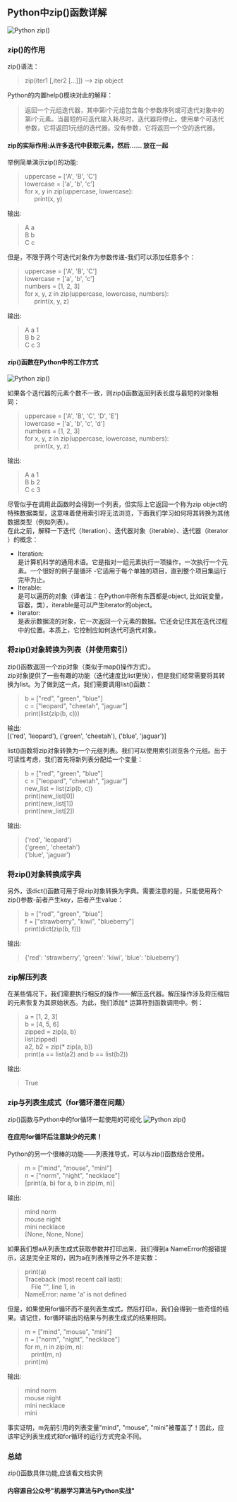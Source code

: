 ## Python中zip()函数详解  

![Python zip()](zip1.png "zip()")


### zip()的作用  
zip()语法：  
>zip(iter1 [,iter2 [...]]) —> zip object

Python的内置help()模块对此的解释：
>返回一个元组迭代器，其中第i个元组包含每个参数序列或可迭代对象中的第i个元素。当最短的可迭代输入耗尽时，迭代器将停止。使用单个可迭代参数，它将返回1元组的迭代器。没有参数，它将返回一个空的迭代器。

#### zip的实际作用:从许多迭代中获取元素，然后…… 放在一起

举例简单演示zip()的功能:
>uppercase = ['A', 'B', 'C']  
lowercase = ['a', 'b', 'c']  
for x, y in zip(uppercase, lowercase):  
&#8194;&#8195;print(x, y)

输出:
>A a  
B b  
C c

但是，不限于两个可迭代对象作为参数传递-我们可以添加任意多个：
>uppercase = ['A', 'B', 'C']  
lowercase = ['a', 'b', 'c']  
numbers = [1, 2, 3]  
for x, y, z in zip(uppercase, lowercase, numbers):  
&#8194;&#8195;print(x, y, z)

输出:
>A a 1  
B b 2  
C c 3

#### zip()函数在Python中的工作方式  

![Python zip()](zip2.png "zip()")

如果各个迭代器的元素个数不一致，则zip()函数返回列表长度与最短的对象相同：
>uppercase = ['A', 'B', 'C', 'D', 'E']  
lowercase = ['a', 'b', 'c', 'd']  
numbers = [1, 2, 3]  
for x, y, z in zip(uppercase, lowercase, numbers):  
&#8194;&#8195;print(x, y, z)

输出:  
>A a 1  
B b 2  
C c 3

尽管似乎在调用此函数时会得到一个列表，但实际上它返回一个称为zip object的特殊数据类型，这意味着使用索引将无法浏览，下面我们学习如何将其转换为其他数据类型（例如列表）。  
在此之前，解释一下迭代（Iteration）、迭代器对象（iterable）、迭代器（iterator ）的概念：  
* Iteration:  
是计算机科学的通用术语。它是指对一组元素执行一项操作，一次执行一个元素。一个很好的例子是循环 -它适用于每个单独的项目，直到整个项目集运行完毕为止。  
* Iterable:  
是可以遍历的对象（译者注：在Python中所有东西都是object, 比如说变量，容器，类），iterable是可以产生iterator的object。  
* iterator:  
是表示数据流的对象，它一次返回一个元素的数据。它还会记住其在迭代过程中的位置。本质上，它控制应如何迭代可迭代对象。

### 将zip()对象转换为列表（并使用索引）  
zip()函数返回一个zip对象（类似于map()操作方式）。  
zip对象提供了一些有趣的功能（迭代速度比list更快），但是我们经常需要将其转换为list。为了做到这一点，我们需要调用list()函数：  
>b = ["red", "green", "blue"]  
c = ["leopard", "cheetah", "jaguar"]  
print(list(zip(b, c)))  

输出:  
[('red', 'leopard'), ('green', 'cheetah'), ('blue', 'jaguar')]  

list()函数将zip对象转换为一个元组列表。我们可以使用索引浏览各个元组。出于可读性考虑，我们首先将新列表分配给一个变量：  
>b = ["red", "green", "blue"]  
c = ["leopard", "cheetah", "jaguar"]  
new_list = list(zip(b, c))  
print(new_list[0])  
print(new_list[1])  
print(new_list[2])  

输出:  
>('red', 'leopard')  
('green', 'cheetah')  
('blue', 'jaguar')

### 将zip()对象转换成字典  
另外，该dict()函数可用于将zip对象转换为字典。需要注意的是，只能使用两个zip()参数-前者产生key，后者产生value：  
>b = ["red", "green", "blue"]  
f = ["strawberry", "kiwi", "blueberry"]  
print(dict(zip(b, f)))

输出:  
>{'red': 'strawberry', 'green': 'kiwi', 'blue': 'blueberry'}

### zip解压列表  
在某些情况下，我们需要执行相反的操作——解压迭代器。解压操作涉及将压缩后的元素恢复为其原始状态。为此，我们添加* 运算符到函数调用中。例：  
>a = [1, 2, 3]  
b = [4, 5, 6]  
zipped = zip(a, b)  
list(zipped)  
a2, b2 = zip(* zip(a, b))  
print(a == list(a2) and b == list(b2))  

输出:  
>True  

### zip与列表生成式（for循环潜在问题）  
zip()函数与Python中的for循环一起使用的可视化
![Python zip()](zip3.png "zip()")  

#### 在应用for循环后注意缺少的元素！  

Python的另一个很棒的功能——列表推导式，可以与zip()函数结合使用。  
>m = ["mind", "mouse", "mini"]  
n = ["norm", "night", "necklace"]  
[print(a, b) for a, b in zip(m, n)]

输出:  
>mind norm  
mouse night  
mini necklace  
[None, None, None]

如果我们想a从列表生成式获取参数并打印出来，我们得到a NameError的报错提示，这是完全正常的，因为a在列表推导之外不是实数：  
>print(a)  
Traceback (most recent call last):  
&#8195;File "<stdin>", line 1, in <module>  
NameError: name 'a' is not defined

但是，如果使用for循环而不是列表生成式，然后打印a，我们会得到一些奇怪的结果。请记住，for循环输出的结果与列表生成式的结果相同。  
>m = ["mind", "mouse", "mini"]  
n = ["norm", "night", "necklace"]  
for m, n in zip(m, n):  
&#8195;print(m, n)  
print(m)

输出:  
>mind norm  
mouse night  
mini necklace  
mini

事实证明，m先前引用的列表变量"mind", "mouse", "mini"被覆盖了！因此，应该牢记列表生成式和for循环的运行方式完全不同。

### 总结  
zip()函数具体功能,应该看文档实例

#### 内容源自公众号"机器学习算法与Python实战"
